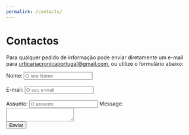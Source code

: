```yaml
---
permalink: /contacts/
---
```


# Contactos

Para qualquer pedido de informação pode enviar diretamente um e-mail para <a href="mailto:urticariacronicaportugal@gmail.com">urticariacronicaportugal@gmail.com</a>, ou utilize o formulário abaixo:

<form 
    action=”mailto:urticariacronicaportugal@gmail.com” 
    method=”POST” 
    enctype=”multipart/form-data” 
    name=”EmailForm”
>
<!-- <div class="form-column"> -->
    <label class="required">
    Nome: <input type=”text” size=”19″ name=”ContactName” placeholder="O seu Nome">
    </label>
    <br>
    <br>
    <label class="required">
    E-mail: <input type=”text” size=”19″ name=ContactEmail placeholder="O seu e-mail">
    </label>
    <br>
    <br>
    <label class="required">
    Assunto: <input type=”text” size=”19″ name=MessageTitle placeholder="O assunto">
    </label>
<!-- </div>
<div class="form-column"> -->
    Message:
    <br> 
    <textarea name=Message rows=”30″ cols=”20″ placeholder="A sua mensagem">
    </textarea>
<!-- </div> -->
<div class="g-recaptcha" data-sitekey="6LfrFZ8cAAAAAP9SaqZdAfFMNQVw_U02hRabQYrf"></div>
<button type="submit">Enviar</button>
</form>


<!--js-->
<script src='https://www.google.com/recaptcha/api.js'></script>
